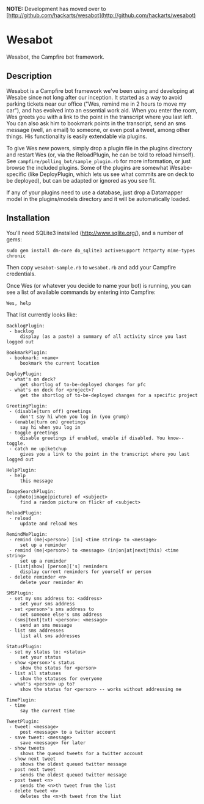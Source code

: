 
**NOTE:** Development has moved over to [http://github.com/hackarts/wesabot](http://github.com/hackarts/wesabot)

Wesabot
=======

Wesabot, the Campfire bot framework.

Description
-----------
Wesabot is a Campfire bot framework we've been using and developing at Wesabe since not long after our inception. It started as a way to avoid parking tickets near our office ("Wes, remind me in 2 hours to move my car"), and has evolved into an essential work aid. When you enter the room, Wes greets you with a link to the point in the transcript where you last left. You can also ask him to bookmark points in the transcript, send an sms message (well, an email) to someone, or even post a tweet, among other things. His functionality is easily extendable via plugins.

To give Wes new powers, simply drop a plugin file in the plugins directory and restart Wes (or, via the ReloadPlugin, he can be told to reload himself). See `campfire/polling_bot/sample_plugin.rb` for more information, or just browse the included plugins. Some of the plugins are somewhat Wesabe-specific (like DeployPlugin, which lets us see what commits are on deck to be deployed), but can be adapted or ignored as you see fit.

If any of your plugins need to use a database, just drop a Datamapper model in the plugins/models directory and it will be automatically loaded.

Installation
------------

You'll need SQLite3 installed (http://www.sqlite.org/), and a number of gems:

    sudo gem install dm-core do_sqlite3 activesupport httparty mime-types chronic

Then copy `wesabot-sample.rb` to `wesabot.rb` and add your Campfire credentials.

Once Wes (or whatever you decide to name your bot) is running, you can see a list of available commands by entering into Campfire:

    Wes, help

That list currently looks like:


    BacklogPlugin:
     - backlog
         display (as a paste) a summary of all activity since you last logged out

    BookmarkPlugin:
     - bookmark: <name>
         bookmark the current location

    DeployPlugin:
     - what's on deck?
         get shortlog of to-be-deployed changes for pfc
     - what's on deck for <project>?
         get the shortlog of to-be-deployed changes for a specific project

    GreetingPlugin:
     - (disable|turn off) greetings
         don't say hi when you log in (you grump)
     - (enable|turn on) greetings
         say hi when you log in
     - toggle greetings
         disable greetings if enabled, enable if disabled. You know--toggle.
     - catch me up|ketchup
         gives you a link to the point in the transcript where you last logged out

    HelpPlugin:
     - help
         this message

    ImageSearchPlugin:
     - (photo|image|picture) of <subject>
         find a random picture on flickr of <subject>

    ReloadPlugin:
     - reload
         update and reload Wes

    RemindMePlugin:
     - remind (me|<person>) [in] <time string> to <message>
         set up a reminder
     - remind (me|<person>) to <message> (in|on|at|next|this) <time string>
         set up a reminder
     - [list|show] [person]['s] reminders
         display current reminders for yourself or person
     - delete reminder <n>
         delete your reminder #n

    SMSPlugin:
     - set my sms address to: <address>
         set your sms address
     - set <person>'s sms address to
         set someone else's sms address
     - (sms|text|txt) <person>: <message>
         send an sms message
     - list sms addresses
         list all sms addresses

    StatusPlugin:
     - set my status to: <status>
         set your status
     - show <person>'s status
         show the status for <person>
     - list all statuses
         show the statuses for everyone
     - what's <person> up to?
         show the status for <person> -- works without addressing me

    TimePlugin:
     - time
         say the current time

    TweetPlugin:
     - tweet: <message>
         post <message> to a twitter account
     - save tweet: <message>
         save <message> for later
     - show tweets
         shows the queued tweets for a twitter account
     - show next tweet
         shows the oldest queued twitter message
     - post next tweet
         sends the oldest queued twitter message
     - post tweet <n>
         sends the <n>th tweet from the list
     - delete tweet <n>
         deletes the <n>th tweet from the list
